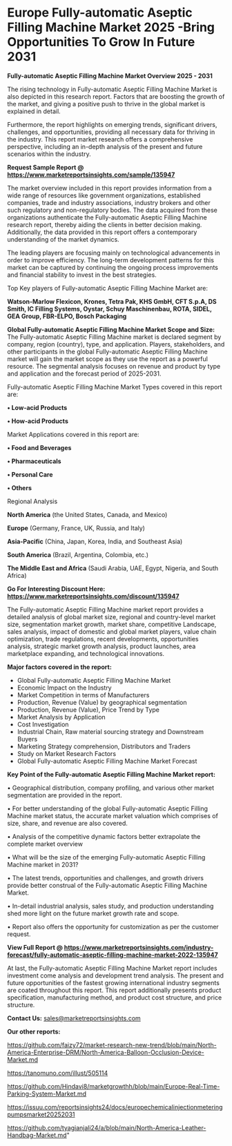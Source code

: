 # Europe Fully-automatic Aseptic Filling Machine Market 2025 -Bring Opportunities To Grow In Future 2031

<Strong> Fully-automatic Aseptic Filling Machine Market Overview 2025 - 2031</strong>

The rising technology in Fully-automatic Aseptic Filling Machine Market is also depicted in this research report. Factors that are boosting the growth of the market, and giving a positive push to thrive in the global market is explained in detail.

Furthermore, the report highlights on emerging trends, significant drivers, challenges, and opportunities, providing all necessary data for thriving in the industry. This report market research offers a comprehensive perspective, including an in-depth analysis of the present and future scenarios within the industry.

<strong>Request Sample Report @ <a href=https://www.marketreportsinsights.com/sample/135947>https://www.marketreportsinsights.com/sample/135947</a></strong>

The market overview included in this report provides information from a wide range of resources like government organizations, established companies, trade and industry associations, industry brokers and other such regulatory and non-regulatory bodies. The data acquired from these organizations authenticate the Fully-automatic Aseptic Filling Machine research report, thereby aiding the clients in better decision making. Additionally, the data provided in this report offers a contemporary understanding of the market dynamics.

The leading players are focusing mainly on technological advancements in order to improve efficiency. The long-term development patterns for this market can be captured by continuing the ongoing process improvements and financial stability to invest in the best strategies.

Top Key players of Fully-automatic Aseptic Filling Machine Market are:

<strong>Watson-Marlow Flexicon, Krones, Tetra Pak, KHS GmbH, CFT S.p.A, DS Smith, IC Filling Systems, Oystar, Schuy Maschinenbau, ROTA, SIDEL, GEA Group, FBR-ELPO, Bosch Packaging</strong>

<strong><b>Global Fully-automatic Aseptic Filling Machine Market Scope and Size:</b></strong>
The Fully-automatic Aseptic Filling Machine market is declared segment by company, region (country), type, and application. Players, stakeholders, and other participants in the global Fully-automatic Aseptic Filling Machine market will gain the market scope as they use the report as a powerful resource. The segmental analysis focuses on revenue and product by type and application and the forecast period of 2025-2031.

Fully-automatic Aseptic Filling Machine Market Types covered in this report are:

<strong>• Low-acid Products

• How-acid Products</strong>

Market Applications covered in this report are:

<strong>• Food and Beverages

• Pharmaceuticals

• Personal Care

• Others</strong> 

Regional Analysis

<strong>North America</strong> (the United States, Canada, and Mexico)

<strong>Europe</strong> (Germany, France, UK, Russia, and Italy)

<strong>Asia-Pacific</strong> (China, Japan, Korea, India, and Southeast Asia)

<strong>South America</strong> (Brazil, Argentina, Colombia, etc.)

<strong>The Middle East and Africa</strong> (Saudi Arabia, UAE, Egypt, Nigeria, and South Africa)

<strong>Go For Interesting Discount Here: <a href=https://www.marketreportsinsights.com/discount/135947>https://www.marketreportsinsights.com/discount/135947</a></strong>

The Fully-automatic Aseptic Filling Machine market report provides a detailed analysis of global market size, regional and country-level market size, segmentation market growth, market share, competitive Landscape, sales analysis, impact of domestic and global market players, value chain optimization, trade regulations, recent developments, opportunities analysis, strategic market growth analysis, product launches, area marketplace expanding, and technological innovations.

<strong><b>Major factors covered in the report:</b></strong>
<ul>
  <li>Global Fully-automatic Aseptic Filling Machine Market </li>
  <li>Economic Impact on the Industry</li>
  <li>Market Competition in terms of Manufacturers</li>
  <li>Production, Revenue (Value) by geographical segmentation</li>
  <li>Production, Revenue (Value), Price Trend by Type</li>
  <li>Market Analysis by Application</li>
  <li>Cost Investigation</li>
  <li>Industrial Chain, Raw material sourcing strategy and Downstream Buyers</li>
  <li>Marketing Strategy comprehension, Distributors and Traders</li>
  <li>Study on Market Research Factors</li>
  <li>Global Fully-automatic Aseptic Filling Machine Market Forecast</li>
</ul>

<strong><b>Key Point of the Fully-automatic Aseptic Filling Machine Market report:</b></strong>

• Geographical distribution, company profiling, and various other market segmentation are provided in the report.

• For better understanding of the global Fully-automatic Aseptic Filling Machine market status, the accurate market valuation which comprises of size, share, and revenue are also covered.

• Analysis of the competitive dynamic factors better extrapolate the complete market overview

• What will be the size of the emerging Fully-automatic Aseptic Filling Machine market in 2031?

• The latest trends, opportunities and challenges, and growth drivers provide better construal of the Fully-automatic Aseptic Filling Machine Market.

• In-detail industrial analysis, sales study, and production understanding shed more light on the future market growth rate and scope.

• Report also offers the opportunity for customization as per the customer request.

<strong><b>View Full Report @ <a href=https://www.marketreportsinsights.com/industry-forecast/fully-automatic-aseptic-filling-machine-market-2022-135947>https://www.marketreportsinsights.com/industry-forecast/fully-automatic-aseptic-filling-machine-market-2022-135947</a></b></strong>


At last, the Fully-automatic Aseptic Filling Machine Market report includes investment come analysis and development trend analysis. The present and future opportunities of the fastest growing international industry segments are coated throughout this report. This report additionally presents product specification, manufacturing method, and product cost structure, and price structure.

<strong>Contact Us:</strong>
sales@marketreportsinsights.com

<strong>Our other reports:</strong>

<a href=https://github.com/faizy72/market-research-new-trend/blob/main/North-America-Enterprise-DRM/North-America-Balloon-Occlusion-Device-Market.md>https://github.com/faizy72/market-research-new-trend/blob/main/North-America-Enterprise-DRM/North-America-Balloon-Occlusion-Device-Market.md</a>

<a href=https://tanomuno.com/illust/505114>https://tanomuno.com/illust/505114</a>

<a href=https://github.com/Hindavi8/marketgrowthh/blob/main/Europe-Real-Time-Parking-System-Market.md>https://github.com/Hindavi8/marketgrowthh/blob/main/Europe-Real-Time-Parking-System-Market.md</a>

<a href=https://issuu.com/reportsinsights24/docs/europechemicalinjectionmeteringpumpsmarket20252031>https://issuu.com/reportsinsights24/docs/europechemicalinjectionmeteringpumpsmarket20252031</a>

<a href=https://github.com/tyagianjali24/a/blob/main/North-America-Leather-Handbag-Market.md>https://github.com/tyagianjali24/a/blob/main/North-America-Leather-Handbag-Market.md</a>"
